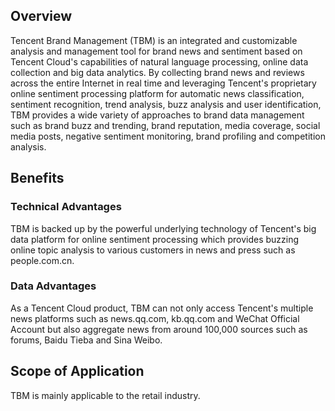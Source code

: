 
## Overview

Tencent Brand Management (TBM) is an integrated and customizable analysis and management tool for brand news and sentiment based on Tencent Cloud's capabilities of natural language processing, online data collection and big data analytics. By collecting brand news and reviews across the entire Internet in real time and leveraging Tencent's proprietary online sentiment processing platform for automatic news classification, sentiment recognition, trend analysis, buzz analysis and user identification, TBM provides a wide variety of approaches to brand data management such as brand buzz and trending, brand reputation, media coverage, social media posts, negative sentiment monitoring, brand profiling and competition analysis.

## Benefits

### Technical Advantages

TBM is backed up by the powerful underlying technology of Tencent's big data platform for online sentiment processing which provides buzzing online topic analysis to various customers in news and press such as people.com.cn.

### Data Advantages

As a Tencent Cloud product, TBM can not only access Tencent's multiple news platforms such as news.qq.com, kb.qq.com and WeChat Official Account but also aggregate news from around 100,000 sources such as forums, Baidu Tieba and Sina Weibo.

## Scope of Application

TBM is mainly applicable to the retail industry.
